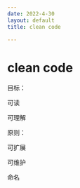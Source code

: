 ```yaml
---
date: 2022-4-30
layout: default
title: clean code

---
```


# clean code

目标：

可读

可理解

原则：

可扩展

可维护



命名

